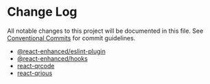 # Change Log

All notable changes to this project will be documented in this file.
See [Conventional Commits](https://conventionalcommits.org) for commit guidelines.

- [@react-enhanced/eslint-plugin](./packages/@react-enhanced/eslint-plugin/CHANGELOG.md)
- [@react-enhanced/hooks](./packages/@react-enhanced/hooks/CHANGELOG.md)
- [react-qrcode](./packages/react-qrcode/CHANGELOG.md)
- [react-qrious](./packages/react-qrious/CHANGELOG.md)
